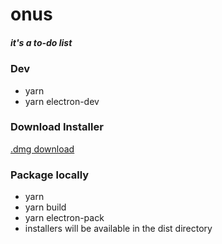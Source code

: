 # onus 
##### it's a to-do list

### Dev
* yarn
* yarn electron-dev

### Download Installer
[.dmg download](http://www.mediafire.com/file/fkqjappi7477f60/onus-0.1.0.dmg/file)

### Package locally
* yarn
* yarn build
* yarn electron-pack
* installers will be available in the dist directory
